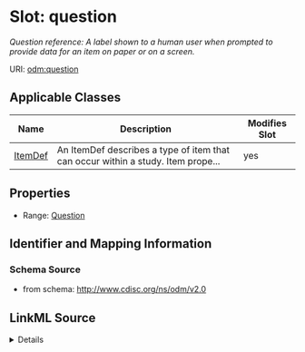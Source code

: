 # Slot: question


_Question reference: A label shown to a human user when prompted to provide data for an item on paper or on a screen._



URI: [odm:question](http://www.cdisc.org/ns/odm/v2.0/question)



<!-- no inheritance hierarchy -->




## Applicable Classes

| Name | Description | Modifies Slot |
| --- | --- | --- |
[ItemDef](ItemDef.md) | An ItemDef describes a type of item that can occur within a study. Item prope... |  yes  |







## Properties

* Range: [Question](Question.md)





## Identifier and Mapping Information







### Schema Source


* from schema: http://www.cdisc.org/ns/odm/v2.0




## LinkML Source

<details>
```yaml
name: question
description: 'Question reference: A label shown to a human user when prompted to provide
  data for an item on paper or on a screen.'
from_schema: http://www.cdisc.org/ns/odm/v2.0
rank: 1000
alias: question
domain_of:
- ItemDef
range: Question

```
</details>